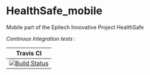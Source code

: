 # HealthSafe_mobile
Mobile part of the Epitech Innovative Project HealthSafe

_Continous Integration tests_ :

| Travis CI |
|-----------|
| [![Build Status](https://travis-ci.com/Zerekiel/HealthSafe_mobile.svg?branch=master)](https://travis-ci.com/Zerekiel/HealthSafe_mobile) |
